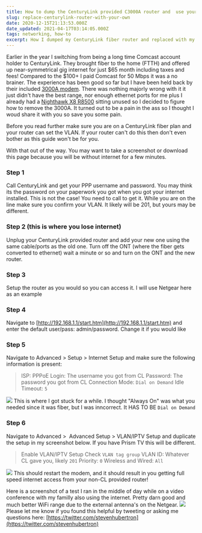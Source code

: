 ```yaml
---
title: How to dump the CenturyLink provided C3000A router and  use your own for better performance and speed.
slug: replace-centurylink-router-with-your-own
date: 2020-12-15T21:13:53.000Z
date_updated: 2021-04-17T03:14:05.000Z
tags: networking, how-to
excerpt: How I dumped my CenturyLink fiber router and replaced with my own for better performance, range and configuability. 
---
```


Earlier in the year I switching from being a long time Comcast account holder to CenturyLink. They brought fiber to the home (FTTH) and offered up near-symmetrical gig internet for just $65 month including taxes and fees! Compared to the $100+ I paid Comcast for 50 Mbps it was a no brainer. The experience has been good so far but I have been held back by their included [3000A modem](https://www.centurylink.com/home/help/internet/modems-and-routers/actiontec-c3000a.html). There was nothing majorly wrong with it it just didn't have the best range, nor enough ethernet ports for me plus I already had a [Nighthawk X8 R8500](https://www.netgear.com/support/product/R8500.aspx) sitting unused so I decided to figure how to remove the 3000A. It turned out to be a pain in the ass so I thought I woud share it with you so save you some pain. 

Before you read further make sure you are on a CenturyLink fiber plan and your router can set the VLAN. If your router can't do this then don't even bother as this guide won't be for you.

With that out of the way. You may want to take a screenshot or download this page because you will be without internet for a few minutes.

### Step 1

Call CenturyLink and get your PPP username and password. You may think its the password on your paperwork you got when you got your internet installed. This is not the case! You need to call to get it. While you are on the line make sure you confirm your VLAN. It likely will be 201, but yours may be different.

### Step 2 (this is where you lose internet)

Unplug your CenturyLink provided router and add your new one using the same cable/ports as the old one. Turn off the ONT (where the fiber gets converted to ethernet) wait a minute or so and turn on the ONT and the new router. 

### Step 3

Setup the router as you would so you can access it. I will use Netgear here as an example

### Step 4 

Navigate to [http://192.168.1.1/start.htm](http://192.168.1.1/start.htm) and enter the default user/pass: admin/password. Change it if you would like

### Step 5

Navigate to Advanced > Setup > Internet Setup and make sure the following information is present:

> ISP: PPPoE
> Login: The username you got from CL
> Password: The password you got from CL
> Connection Mode: `Dial on Demand`
> Idle Timeout: `5`

![](/assets/img/posts/2020/12/Screen-Shot-2020-12-15-at-1.55.25-PM-1.png)
This is where I got stuck for a while. I thought "Always On" was what you needed since it was fiber, but I was inncorrect. It HAS TO BE `Dial on Demand`

### Step 6

Navigate to Advanced >  Advanced Setup > VLAN/IPTV Setup and duplicate the setup in my screenshot below. If you have Prism TV this will be different.

> Enable VLAN/IPTV Setup
> Check `VLAN tag group`
> VLAN ID: Whatever CL gave you, likely `201`
> Priority: `0`
> Wireless and Wired: `All`

![](/assets/img/posts/2020/12/Screen-Shot-2020-12-15-at-1.59.33-PM.png)
This should restart the modem, and it should result in you getting full speed internet access from your non-CL provided router! 

Here is a screenshot of a test I ran in the middle of day while on a video conference with my familly also using the internet. Pretty darn good and much better WiFi range due to the external antenna's on the Netgear.
![](/assets/img/posts/2020/12/Screen-Shot-2020-12-15-at-2.04.05-PM.png)
Please let me know if you found this helpful by tweeting or asking me questions here: [https://twitter.com/stevenhubertron](https://twitter.com/stevenhubertron)
